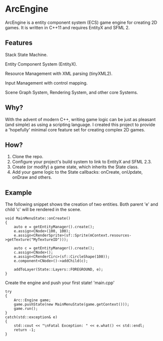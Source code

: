 # ArcEngine
ArcEngine is a entity component system (ECS) game engine for creating 2D games. It is written in C++11 and requires EntityX and SFML 2.
## Features
Stack State Machine.

Entity Component System (EntityX).

Resource Management with XML parsing (tinyXML2).

Input Management with control mapping.

Scene Graph System, Rendering System, and other core Systems.

## Why?
With the advent of modern C++, writing game logic can be just as pleasant (and simple) as using a scripting language.
I created this project to provide a 'hopefully' minimal core feature set for creating complex 2D games.

## How?
1. Clone the repo.
2. Configure your project's build system to link to EntityX and SFML 2.3.
3. Create (or modify) a game state, which inherits the State class.
4. Add your game logic to the State callbacks: onCreate, onUpdate, onDraw and others.

## Example
The following snippet shows the creation of two entities. Both parent 'e' and child 'c' will be rendered in the scene.
```
void MainMenuState::onCreate()
{
	auto e = getEntityManager().create();
	e.assign<CNode>(100, 100);
	e.assign<CRenderSprite>(sf::Sprite(mContext.resources->getTexture("MyTextureID")));

	auto c = getEntityManager().create();
	c.assign<CNode>();
	e.assign<CRenderCirc>(sf::CircleShape(100));
	e.component<CNode>()->addChild(c);

	addToLayer(State::Layers::FOREGROUND, e);
}
```

Create the engine and push your first state! 'main.cpp'
```
try
{
    Arc::Engine game;
    game.pushState(new MainMenuState(game.getContext()));
    game.run();
}
catch(std::exception& e)
{
    std::cout << "\nFatal Exception: " << e.what() << std::endl;
    return -1;
}
```
